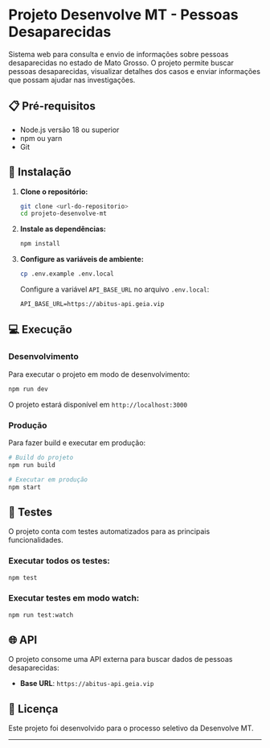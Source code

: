# Projeto Desenvolve MT - Pessoas Desaparecidas

Sistema web para consulta e envio de informações sobre pessoas desaparecidas no estado de Mato Grosso. O projeto permite buscar pessoas desaparecidas, visualizar detalhes dos casos e enviar informações que possam ajudar nas investigações.

## 📋 Pré-requisitos

- Node.js versão 18 ou superior
- npm ou yarn
- Git

## 🚀 Instalação

1. **Clone o repositório:**
   ```bash
   git clone <url-do-repositorio>
   cd projeto-desenvolve-mt
   ```

2. **Instale as dependências:**
   ```bash
   npm install
   ```

3. **Configure as variáveis de ambiente:**
   ```bash
   cp .env.example .env.local
   ```
   
   Configure a variável `API_BASE_URL` no arquivo `.env.local`:
   ```env
   API_BASE_URL=https://abitus-api.geia.vip
   ```

## 💻 Execução

### Desenvolvimento

Para executar o projeto em modo de desenvolvimento:

```bash
npm run dev
```

O projeto estará disponível em `http://localhost:3000`

### Produção

Para fazer build e executar em produção:

```bash
# Build do projeto
npm run build

# Executar em produção
npm start
```

## 🧪 Testes

O projeto conta com testes automatizados para as principais funcionalidades.

### Executar todos os testes:
```bash
npm test
```

### Executar testes em modo watch:
```bash
npm run test:watch
```

## 🌐 API

O projeto consome uma API externa para buscar dados de pessoas desaparecidas:

- **Base URL**: `https://abitus-api.geia.vip`


## 📄 Licença

Este projeto foi desenvolvido para o processo seletivo da Desenvolve MT.

---

